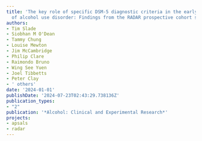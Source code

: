 ```yaml
---
title: 'The key role of specific DSM-5 diagnostic criteria in the early development
  of alcohol use disorder: Findings from the RADAR prospective cohort study'
authors:
- Tim Slade
- Siobhan M O'Dean
- Tammy Chung
- Louise Mewton
- Jim McCambridge
- Philip Clare
- Raimondo Bruno
- Wing See Yuen
- Joel Tibbetts
- Peter Clay
- ' others'
date: '2024-01-01'
publishDate: '2024-07-23T02:43:29.738136Z'
publication_types:
- "2"
publication: '*Alcohol: Clinical and Experimental Research*'
projects:
- apsals
- radar
---
```

